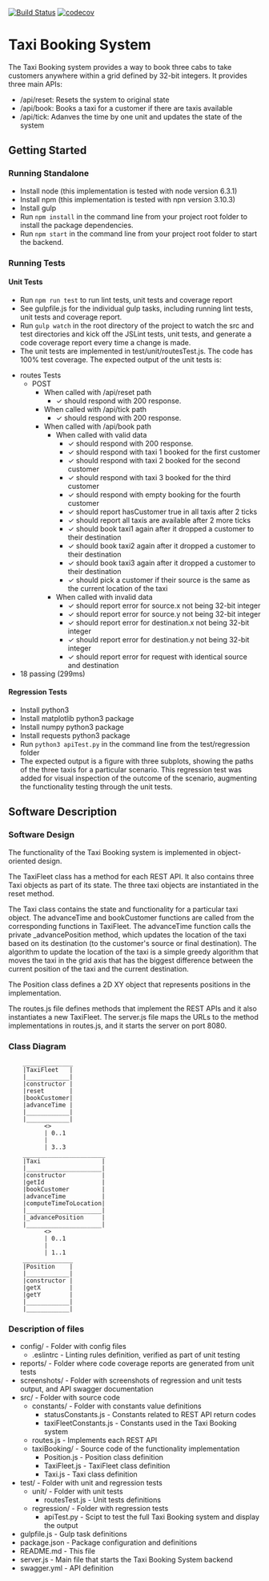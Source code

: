 [![Build Status](https://travis-ci.org/pirolera/TaxiBookingSystem.svg?branch=master)](https://travis-ci.org/pirolera/TaxiBookingSystem)
[![codecov](https://codecov.io/gh/pirolera/TaxiBookingSystem/branch/master/graph/badge.svg)](https://codecov.io/gh/pirolera/TaxiBookingSystem)

# Taxi Booking System

The Taxi Booking system provides a way to book three cabs to take customers anywhere within a grid defined by 32-bit integers. It provides three main APIs:  
- /api/reset: Resets the system to original state  
- /api/book: Books a taxi for a customer if there are taxis available  
- /api/tick: Adanves the time by one unit and updates the state of the system
        
## Getting Started
### Running Standalone
* Install node (this implementation is tested with node version 6.3.1)
* Install npm (this implementation is tested with npn version 3.10.3)
* Install gulp
* Run `npm install` in the command line from your project root folder to install the package dependencies.
* Run `npm start` in the command line from your project root folder to start the backend.


### Running Tests
#### Unit Tests
* Run `npm run test` to run lint tests, unit tests and coverage report
* See gulpfile.js for the individual gulp tasks, including running lint tests, unit tests and coverage report.
* Run `gulp watch` in the root directory of the project to watch the src and test directories and kick off the JSLint tests, unit tests, and generate a code coverage report every time a change is made.
* The unit tests are implemented in test/unit/routesTest.js. The code has 100% test coverage. The expected output of the unit tests is:  
- routes Tests  
    - POST  
        - When called with /api/reset path  
            - ✓ should respond with 200 response.  
        - When called with /api/tick path  
            - ✓ should respond with 200 response.  
        - When called with /api/book path  
            - When called with valid data  
                - ✓ should respond with 200 response.  
                - ✓ should respond with taxi 1 booked for the first customer  
                - ✓ should respond with taxi 2 booked for the second customer  
                - ✓ should respond with taxi 3 booked for the third customer  
                - ✓ should respond with empty booking for the fourth customer  
                - ✓ should report hasCustomer true in all taxis after 2 ticks  
                - ✓ should report all taxis are available after 2 more ticks  
                - ✓ should book taxi1 again after it dropped a customer to their destination  
                - ✓ should book taxi2 again after it dropped a customer to their destination  
                - ✓ should book taxi3 again after it dropped a customer to their destination  
                - ✓ should pick a customer if their source is the same as the current location of the taxi  
            - When called with invalid data  
                - ✓ should report error for source.x not being 32-bit integer  
                - ✓ should report error for source.y not being 32-bit integer  
                - ✓ should report error for destination.x not being 32-bit integer  
                - ✓ should report error for destination.y not being 32-bit integer  
                - ✓ should report error for request with identical source and destination  
- 18 passing (299ms)  

#### Regression Tests
* Install python3
* Install matplotlib python3 package
* Install numpy python3 package
* Install requests python3 package
* Run `python3 apiTest.py` in the command line from the test/regression folder
* The expected output is a figure with three subplots, showing the paths of the three taxis for a particular scenario. This regression test was added for visual inspection of the outcome of the scenario, augmenting the functionality testing through the unit tests.

## Software Description
### Software Design
The functionality of the Taxi Booking system is implemented in object-oriented design.  

The TaxiFleet class has a method for each REST API. It also contains three Taxi objects as part of its state. The three taxi objects are instantiated in the reset method.

The Taxi class contains the state and functionality for a particular taxi object. The advanceTime and bookCustomer functions are called from the corresponding functions in TaxiFleet. The advanceTime function calls the private _advancePosition method, which updates the location of the taxi based on its destination (to the customer's source or final destination). The algorithm to update the location of the taxi is a simple greedy algorithm that moves the taxi in the grid axis that has the biggest difference between the current position of the taxi and the current destination.

The Position class defines a 2D XY object that represents positions in the implementation.  

The routes.js file defines methods that implement the REST APIs and it also instantiates a new TaxiFleet. The server.js file maps the URLs to the method implementations in routes.js, and it starts the server on port 8080.  

### Class Diagram

        ______________
        |TaxiFleet   |
        |____________|
        |constructor |
        |reset       |
        |bookCustomer|
        |advanceTime |
        |____________|
        |____________|
              <>
              | 0..1
              |
              | 3..3
        _______________________
        |Taxi                 |
        |_____________________|
        |constructor          |
        |getId                |
        |bookCustomer         |
        |advanceTime          |
        |computeTimeToLocation|
        |_____________________|
        |_advancePosition     |
        |_____________________|
              <>
              | 0..1
              |
              | 1..1
        ______________
        |Position    |
        |____________|
        |constructor |
        |getX        |
        |getY        |
        |____________|
        |____________|

                
### Description of files
- config/                         - Folder with config files  
    - .eslintrc                   - Linting rules definition, verified as part of unit testing  
- reports/                        - Folder where code coverage reports are generated from unit tests  
- screenshots/                    - Folder with screenshots of regression and unit tests output, and API swagger documentation 
- src/                            - Folder with source code  
    - constants/                  - Folder with constants value definitions  
        - statusConstants.js      - Constants related to REST API return codes  
        - taxiFleetConstants.js   - Constants used in the Taxi Booking system  
    - routes.js                   - Implements each REST API  
    - taxiBooking/                - Source code of the functionality implementation  
        - Position.js             - Position class definition  
        - TaxiFleet.js            - TaxiFleet class definition  
        - Taxi.js                 - Taxi class definition  
- test/                           - Folder with unit and regression tests  
    - unit/                       - Folder with unit tests
        - routesTest.js           - Unit tests definitions  
    - regression/                 - Folder with regression tests  
        - apiTest.py              - Scipt to test the full Taxi Booking system and display the output  
- gulpfile.js                     - Gulp task definitions  
- package.json                    - Package configuration and definitions  
- README.md                       - This file  
- server.js                       - Main file that starts the Taxi Booking System backend  
- swagger.yml                     - API definition  
